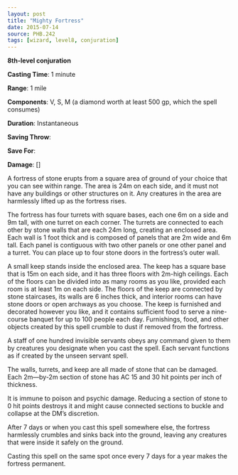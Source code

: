 ```yaml
---
layout: post
title: "Mighty Fortress"
date: 2015-07-14
source: PHB.242
tags: [wizard, level8, conjuration]
---
```


**8th-level conjuration**

**Casting Time**: 1 minute

**Range**: 1 mile

**Components**: V, S, M (a diamond worth at least 500 gp, which the spell consumes)

**Duration**: Instantaneous

**Saving Throw**:

**Save For**:

**Damage**: []

A fortress of stone erupts from a square area of ground of your choice that you can see within range. The area is 24m on each side, and it must not have any buildings or other structures on it. Any creatures in the area are harmlessly lifted up as the fortress rises.

The fortress has four turrets with square bases, each one 6m on a side and 9m tall, with one turret on each corner. The turrets are connected to each other by stone walls that are each 24m long, creating an enclosed area. Each wall is 1 foot thick and is composed of panels that are 2m wide and 6m tall. Each panel is contiguous with two other panels or one other panel and a turret. You can place up to four stone doors in the fortress’s outer wall.

A small keep stands inside the enclosed area. The keep has a square base that is 15m on each side, and it has three floors with 2m-high ceilings. Each of the floors can be divided into as many rooms as you like, provided each room is at least 1m on each side. The floors of the keep are connected by stone staircases, its walls are 6 inches thick, and interior rooms can have stone doors or open archways as you choose. The keep is furnished and decorated however you like, and it contains sufficient food to serve a nine-course banquet for up to 100 people each day. Furnishings, food, and other objects created by this spell crumble to dust if removed from the fortress.

A staff of one hundred invisible servants obeys any command given to them by creatures you designate when you cast the spell. Each servant functions as if created by the unseen servant spell.

The walls, turrets, and keep are all made of stone that can be damaged. Each 2m—by-2m section of stone has AC 15 and 30 hit points per inch of thickness.

It is immune to poison and psychic damage. Reducing a section of stone to 0 hit points destroys it and might cause connected sections to buckle and collapse at the DM’s discretion.

After 7 days or when you cast this spell somewhere else, the fortress harmlessly crumbles and sinks back into the ground, leaving any creatures that were inside it safely on the ground.

Casting this spell on the same spot once every 7 days for a year makes the fortress permanent.